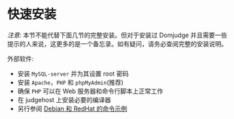 # 快速安装

*注意:* 本节不能代替下面几节的完整安装。但对于安装过 Domjudge 并且需要一些提示的人来说，这更多的是一个备忘录。如有疑问，请务必查阅完整的安装说明。

外部软件:
  - 安装 `MySQL-server` 并为其设置 root 密码
  - 安装 `Apache`，`PHP` 和 `phpMyAdmin`(推荐)
  - 确保 `PHP` 可以在 Web 服务器和命令行脚本上正常工作
  - 在 judgehost 上安装必要的编译器
  - 另行参阅 [Debian 和 RedHat 的命令示例](3.2-prerequisites.md/#cmd4debian)

